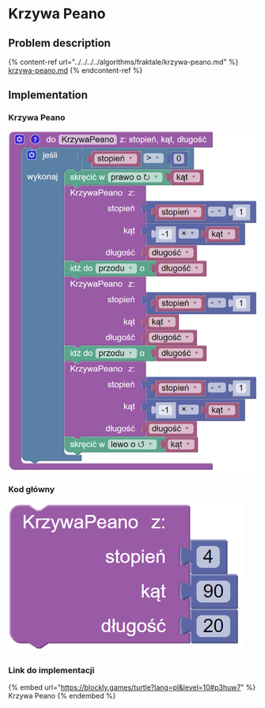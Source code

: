 # Krzywa Peano

## Problem description

{% content-ref url="../../../../algorithms/fraktale/krzywa-peano.md" %}
[krzywa-peano.md](../../../../algorithms/fraktale/krzywa-peano.md)
{% endcontent-ref %}

## Implementation

### Krzywa Peano

![Funkcja rysująca krzywą Peano](<../../../../.gitbook/assets/image (24).png>)

### Kod główny

![Wywołanie funkcji rysującej krzywą Peano](<../../../../.gitbook/assets/image (25).png>)

### Link do implementacji

{% embed url="https://blockly.games/turtle?lang=pl&level=10#p3huw7" %}
Krzywa Peano
{% endembed %}
